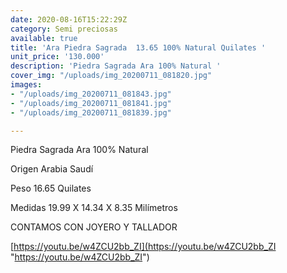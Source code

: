 ```yaml
---
date: 2020-08-16T15:22:29Z
category: Semi preciosas
available: true
title: 'Ara Piedra Sagrada  13.65 100% Natural Quilates '
unit_price: '130.000'
description: 'Piedra Sagrada Ara 100% Natural '
cover_img: "/uploads/img_20200711_081820.jpg"
images:
- "/uploads/img_20200711_081843.jpg"
- "/uploads/img_20200711_081841.jpg"
- "/uploads/img_20200711_081839.jpg"

---
```

Piedra Sagrada Ara 100% Natural 

Origen Arabia Saudí

Peso 16.65 Quilates

Medidas 19.99 X 14.34 X 8.35 Milímetros

CONTAMOS CON JOYERO Y TALLADOR

[https://youtu.be/w4ZCU2bb_ZI](https://youtu.be/w4ZCU2bb_ZI "https://youtu.be/w4ZCU2bb_ZI")